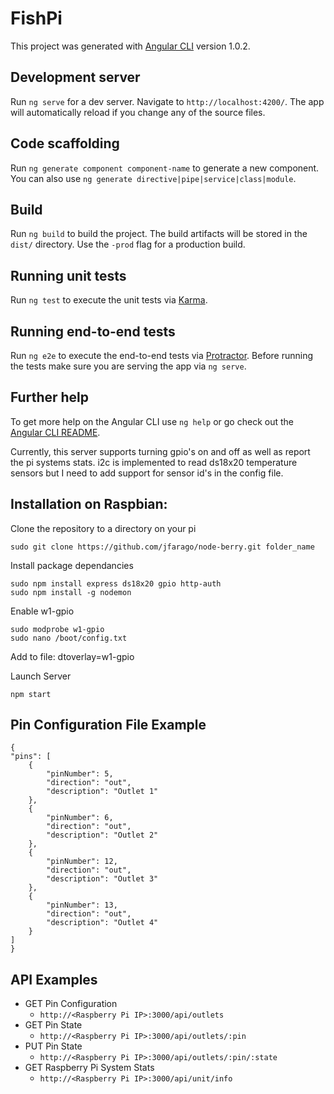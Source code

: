 # FishPi

This project was generated with [Angular CLI](https://github.com/angular/angular-cli) version 1.0.2.

## Development server

Run `ng serve` for a dev server. Navigate to `http://localhost:4200/`. The app will automatically reload if you change any of the source files.

## Code scaffolding

Run `ng generate component component-name` to generate a new component. You can also use `ng generate directive|pipe|service|class|module`.

## Build

Run `ng build` to build the project. The build artifacts will be stored in the `dist/` directory. Use the `-prod` flag for a production build.

## Running unit tests

Run `ng test` to execute the unit tests via [Karma](https://karma-runner.github.io).

## Running end-to-end tests

Run `ng e2e` to execute the end-to-end tests via [Protractor](http://www.protractortest.org/).
Before running the tests make sure you are serving the app via `ng serve`.

## Further help

To get more help on the Angular CLI use `ng help` or go check out the [Angular CLI README](https://github.com/angular/angular-cli/blob/master/README.md).


Currently, this server supports turning gpio's on and off as well as report the pi systems stats. i2c is implemented to read ds18x20 temperature sensors but I need to add support for sensor id's in the config file.

**Installation on Raspbian:**
-
 Clone the repository to a directory on your pi 

    sudo git clone https://github.com/jfarago/node-berry.git folder_name
    
Install package dependancies

    sudo npm install express ds18x20 gpio http-auth
    sudo npm install -g nodemon
    
Enable w1-gpio

    sudo modprobe w1-gpio
    sudo nano /boot/config.txt

Add to file: dtoverlay=w1-gpio	

Launch Server

    npm start

**Pin Configuration File Example**
-
    {
	"pins": [
		{
			"pinNumber": 5,
			"direction": "out",
			"description": "Outlet 1"
		},
		{
			"pinNumber": 6,
			"direction": "out",
			"description": "Outlet 2"
		},
		{
			"pinNumber": 12,
			"direction": "out",
			"description": "Outlet 3"
		},
		{
			"pinNumber": 13,
			"direction": "out",
			"description": "Outlet 4"
		}
	]
    }

**API Examples**
-
 - GET Pin Configuration
	 - `http://<Raspberry Pi IP>:3000/api/outlets`
 - GET Pin State
	 - `http://<Raspberry Pi IP>:3000/api/outlets/:pin`
 - PUT Pin State
	 - `http://<Raspberry Pi IP>:3000/api/outlets/:pin/:state`
 - GET Raspberry Pi System Stats
	 - `http://<Raspberry Pi IP>:3000/api/unit/info`

